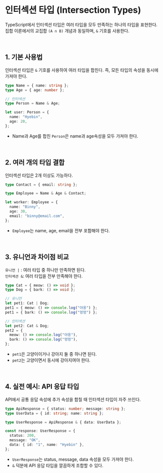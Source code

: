 # 인터섹션 타입 (Intersection Types)

TypeScript에서 인터섹션 타입은 여러 타입을 모두 만족하는 하나의 타입을 표현한다.  
집합 이론에서의 교집합 `(A ∩ B)` 개념과 동일하며, `&` 기호를 사용한다.

<br>

## 1. 기본 사용법

인터섹션 타입은 `&` 기호를 사용하여 여러 타입을 합친다. 즉, 모든 타입의 속성을 동시에 가져야 한다.

```ts
type Name = { name: string };
type Age = { age: number };

// 인터섹션
type Person = Name & Age;

let user: Person = {
  name: "Hyebin",
  age: 20,
};
```

- Name과 Age를 합친 `Person`은 name과 age속성을 모두 가져야 한다.

<br>

## 2. 여러 개의 타입 결합

인터섹션 타입은 2개 이상도 가능하다.

```ts
type Contact = { email: string };

type Employee = Name & Age & Contact;

let worker: Employee = {
  name: "Binny",
  age: 30,
  email: "binny@email.com",
};
```

- `Employee`는 name, age, email을 전부 포함해야 한다.

<br>

## 3. 유니언과 차이점 비교

`유니언 |` : 여러 타입 중 하나만 만족하면 된다.  
`인터섹션 &`: 여러 타입을 전부 만족해야 한다.

```ts
type Cat = { meow: () => void };
type Dog = { bark: () => void };

// 유니언
let pet1: Cat | Dog;
pet1 = { meow: () => console.log("야옹") };
pet1 = { bark: () => console.log("멍멍") };

// 인터섹션
let pet2: Cat & Dog;
pet2 = {
  meow: () => console.log("야옹"),
  bark: () => console.log("멍멍"),
};
```

- `pet1`은 고양이이거나 강아지 둘 중 하나면 된다.
- `pet2`는 고양이면서 동시에 강아지여야 한다.

<br>

## 4. 실전 예시: API 응답 타입

API에서 공통 응답 속성에 추가 속성을 합칠 때 인터섹션 타입이 자주 쓰인다.

```ts
type ApiResponse = { status: number; message: string };
type UserData = { id: string; name: string };

type UserResponse = ApiResponse & { data: UserData };

const response: UserResponse = {
  status: 200,
  message: "OK",
  data: { id: "1", name: "Hyebin" },
};
```

- `UserResponse`는 status, message, data 속성을 모두 가져야 한다.
- `&` 덕분에 API 응답 타입을 깔끔하게 조합할 수 있다.

<br>
<Comment/>
